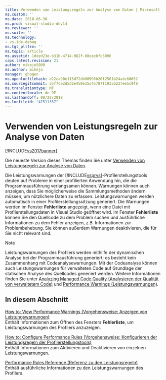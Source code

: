```yaml
---
title: Verwenden von Leistungsregeln zur Analyse von Daten | Microsoft-Dokumentation
ms.custom: ''
ms.date: 2018-06-30
ms.prod: visual-studio-dev14
ms.reviewer: ''
ms.suite: ''
ms.technology:
- vs-ide-debug
ms.tgt_pltfrm: ''
ms.topic: article
ms.assetid: 1deed23e-b31b-4714-982f-08ceebfc3096
caps.latest.revision: 21
author: mikejo5000
ms.author: mikejo
manager: ghogen
ms.openlocfilehash: d22ca90e115d72db00998b26f2501b24adc60652
ms.sourcegitcommit: 55f7ce2d5d2e458e35c45787f1935b237ee5c9f8
ms.translationtype: MT
ms.contentlocale: de-DE
ms.lasthandoff: 08/22/2018
ms.locfileid: "47511357"
---
```

# <a name="using-performance-rules-to-analyze-data"></a>Verwenden von Leistungsregeln zur Analyse von Daten
[!INCLUDE[vs2017banner](../includes/vs2017banner.md)]

Die neueste Version dieses Themas finden Sie unter [Verwenden von Leistungsregeln zur Analyse von Daten](https://docs.microsoft.com/visualstudio/profiling/using-performance-rules-to-analyze-data).  
  
Die Leistungswarnungen der [!INCLUDE[vsprvs](../includes/vsprvs-md.md)]-Profilerstellungstools deuten auf Probleme in einer profilierten Anwendung hin, die die Programmausführung verlangsamen können. Warnungen können auch anzeigen, dass Sie möglicherweise die Sammlungsmethoden ändern müssen, um nützlichere Daten zu erfassen. Leistungswarnungen werden automatisch in einer Profilerstellungssitzung generiert. Die Warnungen werden im Fenster **Fehlerliste** angezeigt, wenn eine Datei mit Profilerstellungsdaten in Visual Studio geöffnet wird. Im Fenster **Fehlerliste** können Sie den Quellcode zu dem Problem suchen und ausführliche Informationen zu dem Fehler anzeigen, z.B. Informationen zur Problembehebung. Sie können außerdem Warnungen deaktivieren, die für Sie nicht relevant sind.  
  
> [!NOTE]
>  Leistungswarnungen des Profilers werden mithilfe der dynamischen Analyse bei der Programmausführung generiert; es besteht kein Zusammenhang mit Codeanalysewarnungen. Mit der Codeanalyse können auch Leistungswarnungen für verwalteten Code auf Grundlage der statischen Analyse des Quellcodes generiert werden. Weitere Informationen finden Sie unter [Analyzing Managed Code Quality (Analysieren der Qualität von verwaltetem Code)](../code-quality/analyzing-managed-code-quality-by-using-code-analysis.md) und [Performance Warnings (Leistungswarnungen)](../code-quality/performance-warnings.md).  
  
## <a name="in-this-section"></a>In diesem Abschnitt  
 [How to: View Performance Warnings (Vorgehensweise: Anzeigen von Leistungswarnungen)](../profiling/how-to-view-performance-warnings.md)  
 Enthält Informationen zum Öffnen des Fensters **Fehlerliste**, um Leistungswarnungen des Profilers anzuzeigen.  
  
 [How to: Configure Performance Rules (Vorgehensweise: Konfigurieren der Leistungsregeln der Profilerstellungstools)](../profiling/how-to-configure-performance-rules.md)  
 Enthält Informationen zum Aktivieren und Deaktivieren von einzelnen Leistungswarnungen.  
  
 [Performance Rules Reference (Referenz zu den Leistungsregeln)](../profiling/performance-rules-reference.md)  
 Enthält ausführliche Informationen zu den Leistungswarnungen des Profilers.



